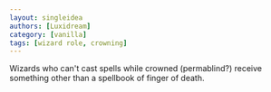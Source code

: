 ```yaml
---
layout: singleidea
authors: [Luxidream]
category: [vanilla]
tags: [wizard role, crowning]
---
```

Wizards who can't cast spells while crowned (permablind?) receive something other than a spellbook of finger of death.
